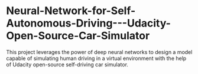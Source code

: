 # Neural-Network-for-Self-Autonomous-Driving---Udacity-Open-Source-Car-Simulator
This project leverages the power of deep neural networks to design a model capable of simulating human driving in a virtual environment with the help of Udacity open-source self-driving car simulator.
